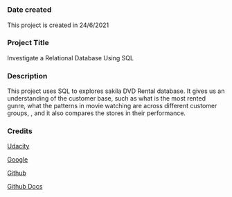 # 


### Date created
This project is created in 24/6/2021

### Project Title
Investigate a Relational Database Using SQL


### Description
This project uses SQL to explores sakila DVD Rental database. It gives us an understanding of the customer base, such as what is the most rented gunre, what the patterns in movie watching are across different customer groups, , and it also compares the stores in their performance. 


### Credits

[Udacity](https://www.udacity.com)

[Google](https://www.google.com)

[Github](https://github.com)

[Github Docs](https://docs.github.com/en)



